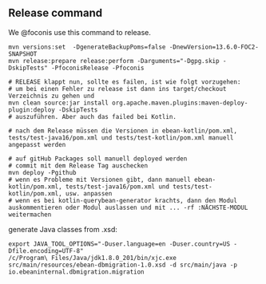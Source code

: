 ## Release command

We @foconis use this command to release.

    mvn versions:set  -DgenerateBackupPoms=false -DnewVersion=13.6.0-FOC2-SNAPSHOT
    mvn release:prepare release:perform -Darguments="-Dgpg.skip -DskipTests" -PfoconisRelease -Pfoconis

    # RELEASE klappt nun, sollte es failen, ist wie folgt vorzugehen:
    # um bei einen Fehler zu release ist dann ins target/checkout Verzeichnis zu gehen und
    mvn clean source:jar install org.apache.maven.plugins:maven-deploy-plugin:deploy -DskipTests
    # auszuführen. Aber auch das failed bei Kotlin.

    # nach dem Release müssen die Versionen in ebean-kotlin/pom.xml, tests/test-java16/pom.xml und tests/test-kotlin/pom.xml manuell angepasst werden

    # auf gitHub Packages soll manuell deployed werden
    # commit mit dem Release Tag auschecken
    mvn deploy -Pgithub
    # wenn es Probleme mit Versionen gibt, dann manuell ebean-kotlin/pom.xml, tests/test-java16/pom.xml und tests/test-kotlin/pom.xml, usw. anpassen
    # wenn es bei kotlin-querybean-generator krachts, dann den Modul auskommentieren oder Modul auslassen und mit ... -rf :NÄCHSTE-MODUL weitermachen

generate Java classes from .xsd:

    export JAVA_TOOL_OPTIONS="-Duser.language=en -Duser.country=US -Dfile.encoding=UTF-8"
    /c/Program\ Files/Java/jdk1.8.0_201/bin/xjc.exe src/main/resources/ebean-dbmigration-1.0.xsd -d src/main/java -p io.ebeaninternal.dbmigration.migration
